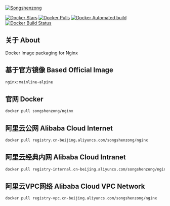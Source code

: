 [![Songshenzong](https://songshenzong.com/images/logo.png)](https://songshenzong.com)

[![Docker Stars](https://img.shields.io/docker/stars/songshenzong/nginx.svg?style=flat-square)](https://hub.docker.com/r/songshenzong/php/)
[![Docker Pulls](https://img.shields.io/docker/pulls/songshenzong/nginx.svg?style=flat-square)](https://hub.docker.com/r/songshenzong/php/)
[![Docker Automated build](https://img.shields.io/docker/automated/songshenzong/nginx.svg?style=flat-square)](https://hub.docker.com/r/songshenzong/php/)
[![Docker Build Status](https://img.shields.io/docker/build/songshenzong/nginx.svg?style=flat-square)](https://hub.docker.com/r/songshenzong/php/)

## 关于 About
Docker Image packaging for Nginx


## 基于官方镜像 Based Official Image

```bash
nginx:mainline-alpine
```



## 官网 Docker

```bash
docker pull songshenzong/nginx
```



## 阿里云公网 Alibaba Cloud Internet

```bash
docker pull registry.cn-beijing.aliyuncs.com/songshenzong/nginx
```



## 阿里云经典内网 Alibaba Cloud Intranet

```bash
docker pull registry-internal.cn-beijing.aliyuncs.com/songshenzong/nginx
```



## 阿里云VPC网络 Alibaba Cloud VPC Network

```bash
docker pull registry-vpc.cn-beijing.aliyuncs.com/songshenzong/nginx
```

